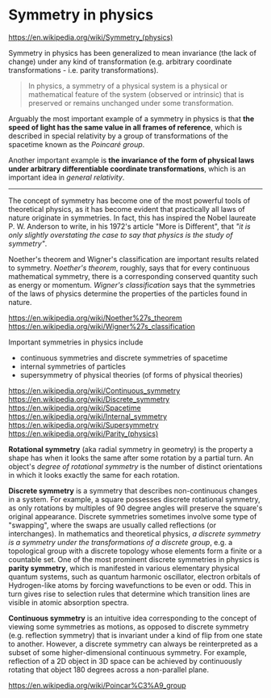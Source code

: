 # Symmetry in physics

https://en.wikipedia.org/wiki/Symmetry_(physics)

Symmetry in physics has been generalized to mean invariance (the lack of change) under any kind of transformation (e.g. arbitrary coordinate transformations - i.e. parity transformations).

>In physics, a symmetry of a physical system is a physical or mathematical feature of the system (observed or intrinsic) that is preserved or remains unchanged under some transformation.

Arguably the most important example of a symmetry in physics is that **the speed of light has the same value in all frames of reference**, which is described in special relativity by a group of transformations of the spacetime known as the *Poincaré group*.

Another important example is **the invariance of the form of physical laws under arbitrary differentiable coordinate transformations**, which is an important idea in *general relativity*.



---

The concept of symmetry has become one of the most powerful tools of theoretical physics, as it has become evident that practically all laws of nature originate in symmetries. In fact, this has inspired the Nobel laureate P. W. Anderson to write, in his 1972's article "More is Different", that *"it is only slightly overstating the case to say that physics is the study of symmetry"*.


Noether's theorem and Wigner's classification are important results related to symmetry. *Noether's theorem*, roughly, says that for every continuous mathematical symmetry, there is a corresponding conserved quantity such as energy or momentum. *Wigner's classification* says that the symmetries of the laws of physics determine the properties of the particles found in nature.

https://en.wikipedia.org/wiki/Noether%27s_theorem
https://en.wikipedia.org/wiki/Wigner%27s_classification


Important symmetries in physics include
- continuous symmetries and discrete symmetries of spacetime
- internal symmetries of particles
- supersymmetry of physical theories (of forms of physical theories)


https://en.wikipedia.org/wiki/Continuous_symmetry
https://en.wikipedia.org/wiki/Discrete_symmetry
https://en.wikipedia.org/wiki/Spacetime
https://en.wikipedia.org/wiki/Internal_symmetry
https://en.wikipedia.org/wiki/Supersymmetry
https://en.wikipedia.org/wiki/Parity_(physics)



**Rotational symmetry** (aka radial symmetry in geometry) is the property a shape has when it looks the same after some rotation by a partial turn. An object's *degree of rotational symmetry* is the number of distinct orientations in which it looks exactly the same for each rotation.

**Discrete symmetry** is a symmetry that describes non-continuous changes in a system. For example, a square possesses discrete rotational symmetry, as only rotations by multiples of 90 degree angles will preserve the square's original appearance. Discrete symmetries sometimes involve some type of "swapping", where the swaps are usually called reflections (or interchanges). In mathematics and theoretical physics, *a discrete symmetry is a symmetry under the transformations of a discrete group*, e.g. a topological group with a discrete topology whose elements form a finite or a countable set. One of the most prominent discrete symmetries in physics is **parity symmetry**, which is manifested in various elementary physical quantum systems, such as quantum harmonic oscillator, electron orbitals of Hydrogen-like atoms by forcing wavefunctions to be even or odd. This in turn gives rise to selection rules that determine which transition lines are visible in atomic absorption spectra.

**Continuous symmetry** is an intuitive idea corresponding to the concept of viewing some symmetries as motions, as opposed to discrete symmetry (e.g. reflection symmetry) that is invariant under a kind of flip from one state to another. However, a discrete symmetry can always be reinterpreted as a subset of some higher-dimensional continuous symmetry. For example, reflection of a 2D object in 3D space can be achieved by continuously rotating that object 180 degrees across a non-parallel plane.


https://en.wikipedia.org/wiki/Poincar%C3%A9_group
